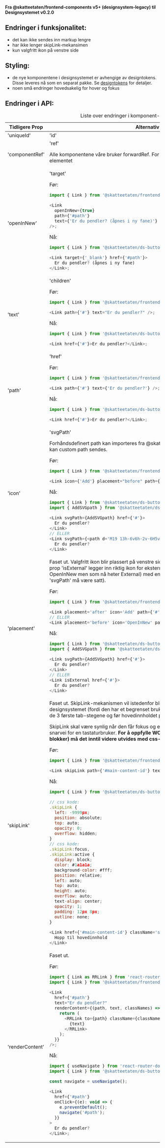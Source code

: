 **Fra @skatteetaten/frontend-components v5+ (designsystem-legacy) til Designsystemet v0.2.0**

## Endringer i funksjonalitet:

- det kan ikke sendes inn markup lengre
- har ikke lenger skipLink-mekansimen
- kun valgfritt ikon på venstre side

## Styling:

- de nye komponentene i designsystemet er avhengige av designtokens. Disse leveres nå som en separat pakke. Se [designtokens](#section-designtokens-deprecated) for detaljer.
- noen små endringer hovedsakelig for hover og fokus

## Endringer i API:

<div class="migration-tabell">
<table>
<caption>Liste over endringer i komponent-api'et</caption>
<thead><tr><th>Tidligere Prop</th><th>Alternativ</th></tr></thead>
<tbody>
<tr>
<td>'uniqueId'</td>
<td>'id'</td>
</tr>
<tr>
<td>'componentRef'</td>
<td>
'ref'

Alle komponentene våre bruker forwardRef. For komponent sendes ref til &lt;a&gt;-elementet

</td>
</tr>
<tr>
<td>'openInNew'</td>
<td>'target'

Før:

```javascript static
import { Link } from '@skatteetaten/frontend-components/Link';

<Link
  openInNew={true}
  path={'#path'}
  text={'Er du pendler? (åpnes i ny fane)'}
/>;
```

Nå:

```js static
import { Link } from '@skatteetaten/ds-buttons';

<Link target={'_blank'} href={'#path'}>
  Er du pendler? (åpnes i ny fane)
</Link>;
```

</td>
</tr>
<tr>
<td>'text'</td>
<td>
'children'

Før:

```javascript static
import { Link } from '@skatteetaten/frontend-components/Link';

<Link path={'#'} text="Er du pendler?" />;
```

Nå:

```js static
import { Link } from '@skatteetaten/ds-buttons';

<Link href={'#'}>Er du pendler?</Link>;
```

</td>
</tr>
<tr>
<td>'path'</td>
<td>
'href'

Før:

```javascript static
import { Link } from '@skatteetaten/frontend-components/Link';

<Link path={'#'} text={'Er du pendler?'} />;
```

Nå:

```js static
import { Link } from '@skatteetaten/ds-buttons';

<Link href={'#'}>Er du pendler?</Link>;
```

</td>
</tr>
<tr>
<td>'icon'</td>
<td>
'svgPath'

Forhåndsdefinert path kan importeres fra @skatteetaten/ds-icons pakke. Alternativt kan custom path sendes.

Før:

```javascript static
import { Link } from '@skatteetaten/frontend-components/Link';

<Link icon={'Add'} placement="before" path={'#'} text={'Er du pendler?'} />;
```

Nå:

```js static
import { Link } from '@skatteetaten/ds-buttons';
import { AddSVGpath } from '@skatteetaten/ds-icons';

<Link svgPath={AddSVGpath} href={'#'}>
  Er du pendler?
</Link>
// ELLER
<Link svgPath={<path d='M19 13h-6v6h-2v-6H5v-2h6V5h2v6h6v2Z' />} href={'#'}>
  Er du pendler?
</Link>
```

</td>
</tr>
<tr>
<td>'placement'</td>
<td>
Faset ut. Valgfritt ikon blir plassert på venstre side av lenketeksten. Mens bruk av prop 'isExternal' legger inn riktig ikon for 
eksterne sider (som tidligere het OpenInNew men som nå heter External) med en plassering på høyre side (uten at 'svgPath' må være satt).

Før:

```javascript static
import { Link } from '@skatteetaten/frontend-components/Link';

<Link placement='after' icon='Add' path={'#'} text={'Er du pendler?'}/>
// ELLER
<Link placement='before' icon='OpenInNew' path={'#'} text={'Er du pendler?'}/>
```

Nå:

```js static
import { Link } from '@skatteetaten/ds-buttons';
import { AddSVGpath } from '@skatteetaten/ds-icons';

<Link svgPath={AddSVGpath} href={'#'}>
  Er du pendler?
</Link>
// ELLER
<Link isExternal href={'#'}>
  Er du pendler?
</Link>
```

</td>
</tr>
<tr>
<td>'skipLink'</td>
<td>
Faset ut. SkipLink-mekanismen vil istedenfor bli en del av TopBanner i det nye designsystemet (fordi den har et begrenset 
bruksområde hvor den skal ligge blant de 3 første tab-stegene og før hovedinnholdet på nettsiden).

SkipLink skal være synlig når den får fokus og er først og fremst ment som en snarvei for en tastaturbruker. <strong>For
å oppfylle WCAG-kravet 2.4.1 (Hoppe over blokker) må det inntil videre utvides med css-regler for dette slik som under Nå.</strong>

Før:

```javascript static
import { Link } from '@skatteetaten/frontend-components/Link';

<Link skipLink path={'#main-content-id'} text={'Hopp til hovedinnhold'} />;
```

Nå:

```js static
import { Link } from '@skatteetaten/ds-buttons';

// css kode:
.skipLink {
  left: -9999px;
  position: absolute;
  top: auto;
  opacity: 0;
  overflow: hidden;
}
// css kode:
.skipLink:focus,
.skipLink:active {
  display: block;
  color: #1a1a1a;
  background-color: #fff;
  position: relative;
  left: auto;
  top: auto;
  height: auto;
  overflow: auto;
  text-align: center;
  opacity: 1;
  padding: 12px 8px;
  outline: none;
}

<Link href={'#main-content-id'} className='skipLink'>
  Hopp til hovedinnhold
</Link>
```

</td>
</tr>
<tr>
<td>'renderContent'</td>
<td>
Faset ut.

Før:

```javascript static
import { Link as RRLink } from 'react-router-dom';
import { Link } from '@skatteetaten/frontend-components/Link';

<Link
  href={'#path'}
  text="Er du pendler?"
  renderContent={(path, text, classNames) => {
    return (
      <RRLink to={path} className={classNames}>
        {text}
      </RRLink>
    );
  }}
/>;
```

Nå:

```js static
import { useNavigate } from 'react-router-dom';
import { Link } from '@skatteetaten/ds-buttons';

const navigate = useNavigate();

<Link
  href={'#path'}
  onClick={(e): void => {
    e.preventDefault();
    navigate('#path');
  }}
>
  Er du pendler?
</Link>;
```

</td>
</tr>
</tbody>
</table>
</div>

